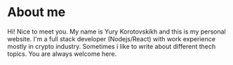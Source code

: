 # About me

Hi! Nice to meet you. My name is Yury Korotovskikh and this is my personal website. I'm a full stack developer (Nodejs/React) with work experience mostly in crypto industry. Sometimes i like to write about different thech topics. You are always welcome here.
